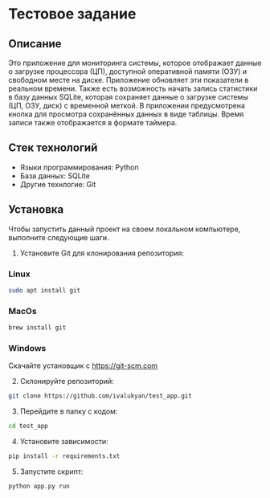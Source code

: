 # Тестовое задание

## Описание
Это приложение для мониторинга системы, которое отображает данные о загрузке процессора (ЦП), доступной оперативной памяти (ОЗУ) и свободном месте на диске. Приложение обновляет эти показатели в реальном времени. Также есть возможность начать запись статистики в базу данных SQLite, которая сохраняет данные о загрузке системы (ЦП, ОЗУ, диск) с временной меткой. В приложении предусмотрена кнопка для просмотра сохранённых данных в виде таблицы. Время записи также отображается в формате таймера.

## Стек технологий
- Языки программирования: Python
- База данных: SQLite
- Другие технлогие: Git

## Установка

Чтобы запустить данный проект на своем локальном компьютере, выполните следующие шаги.

1. Установите Git для клонирования репозитория:
### Linux
```bash
sudo apt install git
```
### MacOs
```bash
brew install git
```
### Windows
Скачайте установщик с https://git-scm.com

2. Склонируйте репозиторий:
```bash
git clone https://github.com/ivalukyan/test_app.git
```

3. Перейдите в папку с кодом:
```bash
cd test_app
```

4. Установите зависимости:
```bash
pip install -r requirements.txt
```
5. Запустите скрипт:
```bash
python app.py run
```
